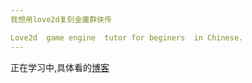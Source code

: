 ```yaml
---
我想用love2d复刻金庸群侠传

Love2d  game engine  tutor for beginers  in Chinese.
---
```

正在学习中,具体看的<a href="http://www.cnblogs.com/xdao" target="_blank">博客</a>
